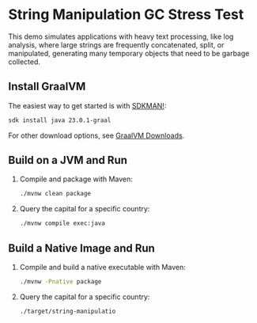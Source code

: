# String Manipulation GC Stress Test

This demo simulates applications with heavy text processing, like log analysis, where large strings are frequently concatenated, split, or manipulated, generating many temporary objects that need to be garbage collected.

## Install GraalVM 

The easiest way to get started is with [SDKMAN!](https://sdkman.io/jdks/#graal):
```bash
sdk install java 23.0.1-graal
```
For other download options, see [GraalVM Downloads](https://www.graalvm.org/downloads/).

## Build on a JVM and Run

1. Compile and package with Maven:
    ```bash
    ./mvnw clean package
    ```
2. Query the capital for a specific country:
    ```bash
    ./mvnw compile exec:java
    ```

## Build a Native Image and Run

1. Compile and build a native executable with Maven: 
    ```bash
    ./mvnw -Pnative package
    ```
2. Query the capital for a specific country:
    ```bash
    ./target/string-manipulatio
    ```